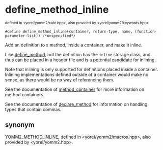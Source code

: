<span style="font-size:xx-large;"><strong>define_method_inline</strong><br/></span><br/>
<sub>defined in <yorel/yomm2/cute.hpp>, also provided by <yorel/yomm2/keywords.hpp></sub><br/>


```
#define define_method_inline(container, return-type, name, (function-parameter-list)) /*unspecified*/
```

Add an definition to a method, inside a container, and make it inline.

Like [define_method](/yomm2/reference/define_method.html), but the definition has the `inline` storage class, and
thus can be placed in a header file and is a potential candidate for inlining.

Note that inlining is only supported for definitions placed inside a container.
Inlining implementations defined outside of a container would make no sense, as
there would be no way of referencing them.

See the documentation of [method_container](/yomm2/reference/method_container.html) for more information on method
containers.

See the documentation of [declare_method](/yomm2/reference/declare_method.html) for information on handling types that
contain commas.

## synonym
YOMM2_METHOD_INLINE, defined in <yorel/yomm2/macros.hpp>, also provided by <yorel/yomm2.hpp>.
